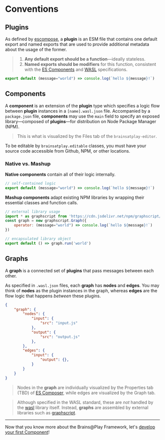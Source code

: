 # Conventions
## Plugins
As defined by [escompose](https://github.com/brainsatplay/escompose), a **plugin** is an ESM file that contains one default export and named exports that are used to provide additional metadata about the usage of the former.


> 1. **Any default export should be a function**—ideally stateless.
> 2. **Named exports should be modifiers** for this function, consistent with the [ES Components](https://github.com/brainsatplay/escompose/blob/main/README.md) and [WASL](https://github.com/brainsatplay/wasl/blob/main/README.md) specifications.

```javascript
export default (message="world") => console.log(`hello ${message}!`)
```

## Components
A **component** is an extension of the **plugin** type which specifies a logic flow between **plugin** instances in a `[name].wasl.json` file. Accompanied by a `package.json` file, **components** may use the `main` field to specify an exposed library—composed of **plugins**—for distribution on Node Package Manager (NPM).

> This is what is visualized by the Files tab of the `brainsatplay-editor`.

To be editable by `brainsatplay.editable` classes, you must have your source code accessible from Github, NPM, or other locations.

### Native vs. Mashup
**Native components** contain all of their logic internally.

``` javascript
// self-contained logic
export default (message="world") => console.log(`hello ${message}!`)
```

**Mashup components** adapt existing NPM libraries by wrapping their essential classes and function calls.

``` javascript
// external library usage
import * as graphscript from 'https://cdn.jsdelivr.net/npm/graphscript/dist/index.esm.js'
const graph = new graphscript.Graph({
    operator: (message="world") => console.log(`hello ${message}!`)
})

// encapsulated library object
export default () => graph.run('world')
```

## Graphs
A **graph** is a connected set of **plugins** that pass messages between each other. 

As specified in `.wasl.json` files, each **graph** has **nodes** and **edges**. You may think of **nodes** as the plugin instances in the graph, whereas **edges** are the flow logic that happens *between* these plugins.

```json
{
    "graph": {
        "nodes": {
            "input": {
                "src": "input.js"
            },
            "output": {
                "src": "output.js"
            },
        },
        "edges": {
            "input": {
                "output": {},
            }
        }
    }
}
```

> Nodes in the **graph** are individually visualized by the Properties tab (TBD) of [ES Composer](https://github.com/brainsatplay/escompose/blob/main/libraries/escomposer/README.md), while edges are visualized by the Graph tab.

> Although specified in the WASL standard, these are *not* handled by the [wasl](https://github.com/brainsatplay/wasl/blob/main/README.md) library itself. Instead, **graphs** are assembled by external libraries such as [graphscript](https://github.com/brainsatplay/graphscript/blob/master/README.md).

---

Now that you know more about the Brains@Play Framework, let's [develop your first Component](./component.md)!